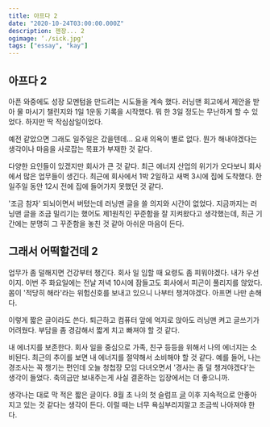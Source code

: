 ```yaml
---
title: 아프다 2
date: "2020-10-24T03:00:00.000Z"
description: 젠장... 2
ogimage: ‘./sick.jpg'
tags: ["essay", "kay"]
---
```


## 아프다 2

아픈 와중에도 성장 모멘텀을 만드려는 시도들을 계속 했다. 러닝맨 회고에서 제안을 받아 물 마시기 챌린지와 1일 1운동 기록을 시작했다. 뭐 한 3일 정도는 무난하게 할 수 있었다. 하지만 딱 작심삼일이었다.

예전 같았으면 그래도 일주일은 갔을텐데... 요새 의욕이 별로 없다. 뭔가 해내야겠다는 생각이나 마음을 사로잡는 목표가 부재한 것 같다.

다양한 요인들이 있겠지만 회사가 큰 것 같다. 최근 에너지 산업의 위기가 오다보니 회사에서 많은 업무들이 생긴다. 최근에 회사에서 1박 2일하고 새벽 3시에 집에 도착했다. 한 일주일 동안 12시 전에 집에 들어가지 못했던 것 같다. 

'조금 참자' 되뇌이면서 버텼는데 러닝맨 글을 쓸 의지와 시간이 없었다. 지금까지는 러닝맨 글을 조금 밀리기는 했어도 제1원칙인 꾸준함을 잘 지켜왔다고 생각했는데, 최근 기간에는 분명히 그 꾸준함을 놓친 것 같아 아쉬운 마음이 든다.

## 그래서 어떡할건데 2

업무가 좀 덜해지면 건강부터 챙긴다. 회사 일 임할 때 요령도 좀 피워야겠다. 내가 우선이지. 이번 주 화요일에는 전날 저녁 10시에 잠들고도 회사에서 피곤이 풀리지를 않았다. 몸이 '적당히 해라'라는 위험신호를 보내고 있으니 나부터 챙겨야겠다. 아프면 나만 손해다. 

이렇게 짧은 글이라도 쓴다. 퇴근하고 컴퓨터 앞에 억지로 앉아도 러닝맨 켜고 글쓰기가 어려웠다. 부담을 좀 경감해서 짧게 치고 빠져야 할 것 같다.

내 에너지를 보존한다. 회사 일을 중심으로 가족, 친구 등등을 위해서 나의 에너지는 소비된다. 최근의 추이를 보면 내 에너지를 절약해서 소비해야 할 것 같다. 예를 들어, 나는 경조사는 꼭 챙기는 편인데 오늘 청첩장 모임 다녀오면서 '경사는 좀 덜 챙겨야겠다'는 생각이 들었다. 축의금만 보내주는게 사실 결혼하는 입장에서는 더 좋으니까.

생각나는 대로 막 적은 짧은 글이다. 8월 초 나의 첫 슬럼프 [글](https://www.learningman.co/beattheslump/) 이후 지속적으로 안좋아지고 있는 것 같다는 생각이 든다. 이럴 때는 너무 욕심부리지말고 조금씩 나아져야 한다.
